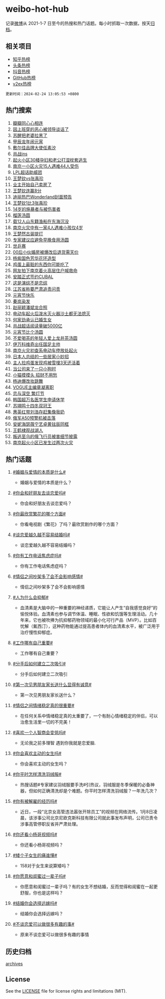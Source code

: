 # weibo-hot-hub

记录[微博](https://www.weibo.com)从 2021-1-7 日至今的热搜和热门话题。每小时抓取一次数据，按天[归档](archives)。

## 相关项目

- [知乎热榜](https://github.com/lonnyzhang423/zhihu-hot-hub)
- [头条热榜](https://github.com/lonnyzhang423/toutiao-hot-hub)
- [抖音热榜](https://github.com/lonnyzhang423/douyin-hot-hub)
- [GitHub热榜](https://github.com/lonnyzhang423/github-hot-hub)
- [v2ex热榜](https://github.com/lonnyzhang423/v2ex-hot-hub)


`更新时间：2024-02-24 13:05:53 +0800`

## 热门搜索

1. [瓣瓣同心心相连](https://m.weibo.cn/search?containerid=100103type%3D1%26t%3D10%26q%3D%23%E7%93%A3%E7%93%A3%E5%90%8C%E5%BF%83%E5%BF%83%E7%9B%B8%E8%BF%9E%23&stream_entry_id=51&isnewpage=1&extparam=seat%3D1%26dgr%3D0%26c_type%3D51%26stream_entry_id%3D51%26pos%3D0%26cate%3D10103%26filter_type%3Drealtimehot%26q%3D%2523%25E7%2593%25A3%25E7%2593%25A3%25E5%2590%258C%25E5%25BF%2583%25E5%25BF%2583%25E7%259B%25B8%25E8%25BF%259E%2523%26display_time%3D1708751151%26pre_seqid%3D1708751151540028744158)
1. [因上班穿的恶心被领导谈话了](https://m.weibo.cn/search?containerid=100103type%3D1%26t%3D10%26q%3D%E5%9B%A0%E4%B8%8A%E7%8F%AD%E7%A9%BF%E7%9A%84%E6%81%B6%E5%BF%83%E8%A2%AB%E9%A2%86%E5%AF%BC%E8%B0%88%E8%AF%9D%E4%BA%86&stream_entry_id=31&isnewpage=1&extparam=seat%3D1%26c_type%3D31%26stream_entry_id%3D31%26band_rank%3D1%26cate%3D5001%26realpos%3D1%26filter_type%3Drealtimehot%26q%3D%25E5%259B%25A0%25E4%25B8%258A%25E7%258F%25AD%25E7%25A9%25BF%25E7%259A%2584%25E6%2581%25B6%25E5%25BF%2583%25E8%25A2%25AB%25E9%25A2%2586%25E5%25AF%25BC%25E8%25B0%2588%25E8%25AF%259D%25E4%25BA%2586%26dgr%3D0%26pos%3D0%26flag%3D1%26lcate%3D5001%26display_time%3D1708751151%26pre_seqid%3D1708751151540028744158)
1. [苏醒把老婆拉黑了](https://m.weibo.cn/search?containerid=100103type%3D1%26t%3D10%26q%3D%23%E8%8B%8F%E9%86%92%E6%8A%8A%E8%80%81%E5%A9%86%E6%8B%89%E9%BB%91%E4%BA%86%23&stream_entry_id=31&isnewpage=1&extparam=seat%3D1%26c_type%3D31%26stream_entry_id%3D31%26band_rank%3D2%26cate%3D5001%26realpos%3D2%26filter_type%3Drealtimehot%26q%3D%2523%25E8%258B%258F%25E9%2586%2592%25E6%258A%258A%25E8%2580%2581%25E5%25A9%2586%25E6%258B%2589%25E9%25BB%2591%25E4%25BA%2586%2523%26dgr%3D0%26pos%3D1%26flag%3D2%26lcate%3D5001%26display_time%3D1708751151%26pre_seqid%3D1708751151540028744158)
1. [甲辰龙年闹元宵](https://m.weibo.cn/search?containerid=100103type%3D1%26t%3D10%26q%3D%23%E7%94%B2%E8%BE%B0%E9%BE%99%E5%B9%B4%E9%97%B9%E5%85%83%E5%AE%B5%23&stream_entry_id=31&isnewpage=1&extparam=seat%3D1%26c_type%3D31%26stream_entry_id%3D31%26band_rank%3D3%26cate%3D5001%26realpos%3D3%26filter_type%3Drealtimehot%26q%3D%2523%25E7%2594%25B2%25E8%25BE%25B0%25E9%25BE%2599%25E5%25B9%25B4%25E9%2597%25B9%25E5%2585%2583%25E5%25AE%25B5%2523%26dgr%3D0%26pos%3D2%26flag%3D1%26lcate%3D5001%26display_time%3D1708751151%26pre_seqid%3D1708751151540028744158)
1. [敷尔佳品牌大使任素汐](https://m.weibo.cn/search?containerid=100103type%3D1%26t%3D10%26q%3D%23%E6%95%B7%E5%B0%94%E4%BD%B3%E5%93%81%E7%89%8C%E5%A4%A7%E4%BD%BF%E4%BB%BB%E7%B4%A0%E6%B1%90%23&stream_entry_id=31&isnewpage=1&extparam=seat%3D1%26filter_type%3Drealtimehot%26c_type%3D31%26stream_entry_id%3D31%26band_rank%3D4%26cate%3D5001%26is_ad_pos%3D1%26q%3D%2523%25E6%2595%25B7%25E5%25B0%2594%25E4%25BD%25B3%25E5%2593%2581%25E7%2589%258C%25E5%25A4%25A7%25E4%25BD%25BF%25E4%25BB%25BB%25E7%25B4%25A0%25E6%25B1%2590%2523%26dgr%3D0%26adid%3D223971%26pos%3D3%26topic_ad%3D1%26lcate%3D5001%26display_time%3D1708751151%26pre_seqid%3D1708751151540028744158)
1. [肖战ins](https://m.weibo.cn/search?containerid=100103type%3D1%26t%3D10%26q%3D%E8%82%96%E6%88%98ins&stream_entry_id=31&isnewpage=1&extparam=seat%3D1%26c_type%3D31%26stream_entry_id%3D31%26band_rank%3D4%26cate%3D5001%26realpos%3D4%26filter_type%3Drealtimehot%26q%3D%25E8%2582%2596%25E6%2588%2598ins%26dgr%3D0%26pos%3D4%26flag%3D16%26lcate%3D5001%26display_time%3D1708751151%26pre_seqid%3D1708751151540028744158)
1. [起火小区30楼孕妇和老公打湿枕套逃生](https://m.weibo.cn/search?containerid=100103type%3D1%26t%3D10%26q%3D%23%E8%B5%B7%E7%81%AB%E5%B0%8F%E5%8C%BA30%E6%A5%BC%E5%AD%95%E5%A6%87%E5%92%8C%E8%80%81%E5%85%AC%E6%89%93%E6%B9%BF%E6%9E%95%E5%A5%97%E9%80%83%E7%94%9F%23&stream_entry_id=31&isnewpage=1&extparam=seat%3D1%26c_type%3D31%26stream_entry_id%3D31%26band_rank%3D5%26cate%3D5001%26realpos%3D5%26filter_type%3Drealtimehot%26q%3D%2523%25E8%25B5%25B7%25E7%2581%25AB%25E5%25B0%258F%25E5%258C%25BA30%25E6%25A5%25BC%25E5%25AD%2595%25E5%25A6%2587%25E5%2592%258C%25E8%2580%2581%25E5%2585%25AC%25E6%2589%2593%25E6%25B9%25BF%25E6%259E%2595%25E5%25A5%2597%25E9%2580%2583%25E7%2594%259F%2523%26dgr%3D0%26pos%3D5%26flag%3D1%26lcate%3D5001%26display_time%3D1708751151%26pre_seqid%3D1708751151540028744158)
1. [南京一小区火灾15人遇难44人受伤](https://m.weibo.cn/search?containerid=100103type%3D1%26t%3D10%26q%3D%23%E5%8D%97%E4%BA%AC%E4%B8%80%E5%B0%8F%E5%8C%BA%E7%81%AB%E7%81%BE15%E4%BA%BA%E9%81%87%E9%9A%BE44%E4%BA%BA%E5%8F%97%E4%BC%A4%23&stream_entry_id=31&isnewpage=1&extparam=seat%3D1%26c_type%3D31%26stream_entry_id%3D31%26band_rank%3D6%26cate%3D5001%26realpos%3D6%26filter_type%3Drealtimehot%26q%3D%2523%25E5%258D%2597%25E4%25BA%25AC%25E4%25B8%2580%25E5%25B0%258F%25E5%258C%25BA%25E7%2581%25AB%25E7%2581%25BE15%25E4%25BA%25BA%25E9%2581%2587%25E9%259A%25BE44%25E4%25BA%25BA%25E5%258F%2597%25E4%25BC%25A4%2523%26dgr%3D0%26pos%3D6%26flag%3D16%26lcate%3D5001%26display_time%3D1708751151%26pre_seqid%3D1708751151540028744158)
1. [LPL超话助威团](https://m.weibo.cn/search?containerid=100103type%3D1%26t%3D10%26q%3D%23LPL%E8%B6%85%E8%AF%9D%E5%8A%A9%E5%A8%81%E5%9B%A2%23&stream_entry_id=31&isnewpage=1&extparam=seat%3D1%26filter_type%3Drealtimehot%26c_type%3D31%26stream_entry_id%3D31%26band_rank%3D7%26cate%3D5001%26is_ad_pos%3D1%26q%3D%2523LPL%25E8%25B6%2585%25E8%25AF%259D%25E5%258A%25A9%25E5%25A8%2581%25E5%259B%25A2%2523%26dgr%3D0%26adid%3D223651%26pos%3D7%26lcate%3D5001%26display_time%3D1708751151%26pre_seqid%3D1708751151540028744158)
1. [王楚钦vs张禹珍](https://m.weibo.cn/search?containerid=100103type%3D1%26t%3D10%26q%3D%23%E7%8E%8B%E6%A5%9A%E9%92%A6vs%E5%BC%A0%E7%A6%B9%E7%8F%8D%23&stream_entry_id=31&isnewpage=1&extparam=seat%3D1%26c_type%3D31%26stream_entry_id%3D31%26band_rank%3D7%26cate%3D5001%26realpos%3D7%26filter_type%3Drealtimehot%26q%3D%2523%25E7%258E%258B%25E6%25A5%259A%25E9%2592%25A6vs%25E5%25BC%25A0%25E7%25A6%25B9%25E7%258F%258D%2523%26dgr%3D0%26pos%3D8%26flag%3D1%26lcate%3D5001%26display_time%3D1708751151%26pre_seqid%3D1708751151540028744158)
1. [业主开始自己卖房了](https://m.weibo.cn/search?containerid=100103type%3D1%26t%3D10%26q%3D%23%E4%B8%9A%E4%B8%BB%E5%BC%80%E5%A7%8B%E8%87%AA%E5%B7%B1%E5%8D%96%E6%88%BF%E4%BA%86%23&stream_entry_id=31&isnewpage=1&extparam=seat%3D1%26c_type%3D31%26stream_entry_id%3D31%26band_rank%3D8%26cate%3D5001%26realpos%3D8%26filter_type%3Drealtimehot%26q%3D%2523%25E4%25B8%259A%25E4%25B8%25BB%25E5%25BC%2580%25E5%25A7%258B%25E8%2587%25AA%25E5%25B7%25B1%25E5%258D%2596%25E6%2588%25BF%25E4%25BA%2586%2523%26dgr%3D0%26pos%3D9%26flag%3D2%26lcate%3D5001%26display_time%3D1708751151%26pre_seqid%3D1708751151540028744158)
1. [王楚钦连赢8分](https://m.weibo.cn/search?containerid=100103type%3D1%26t%3D10%26q%3D%23%E7%8E%8B%E6%A5%9A%E9%92%A6%E8%BF%9E%E8%B5%A28%E5%88%86%23&stream_entry_id=31&isnewpage=1&extparam=seat%3D1%26c_type%3D31%26stream_entry_id%3D31%26band_rank%3D9%26cate%3D5001%26realpos%3D9%26filter_type%3Drealtimehot%26q%3D%2523%25E7%258E%258B%25E6%25A5%259A%25E9%2592%25A6%25E8%25BF%259E%25E8%25B5%25A28%25E5%2588%2586%2523%26dgr%3D0%26pos%3D10%26flag%3D1%26lcate%3D5001%26display_time%3D1708751151%26pre_seqid%3D1708751151540028744158)
1. [迪丽热巴Wonderland封面预告](https://m.weibo.cn/search?containerid=100103type%3D1%26t%3D10%26q%3D%23%E8%BF%AA%E4%B8%BD%E7%83%AD%E5%B7%B4Wonderland%E5%B0%81%E9%9D%A2%E9%A2%84%E5%91%8A%23&stream_entry_id=31&isnewpage=1&extparam=seat%3D1%26c_type%3D31%26stream_entry_id%3D31%26band_rank%3D10%26cate%3D5001%26realpos%3D10%26filter_type%3Drealtimehot%26q%3D%2523%25E8%25BF%25AA%25E4%25B8%25BD%25E7%2583%25AD%25E5%25B7%25B4Wonderland%25E5%25B0%2581%25E9%259D%25A2%25E9%25A2%2584%25E5%2591%258A%2523%26dgr%3D0%26pos%3D11%26flag%3D1%26lcate%3D5001%26display_time%3D1708751151%26pre_seqid%3D1708751151540028744158)
1. [王楚钦1比3张禹珍](https://m.weibo.cn/search?containerid=100103type%3D1%26t%3D10%26q%3D%23%E7%8E%8B%E6%A5%9A%E9%92%A61%E6%AF%943%E5%BC%A0%E7%A6%B9%E7%8F%8D%23&stream_entry_id=31&isnewpage=1&extparam=seat%3D1%26c_type%3D31%26stream_entry_id%3D31%26band_rank%3D11%26cate%3D5001%26realpos%3D11%26filter_type%3Drealtimehot%26q%3D%2523%25E7%258E%258B%25E6%25A5%259A%25E9%2592%25A61%25E6%25AF%25943%25E5%25BC%25A0%25E7%25A6%25B9%25E7%258F%258D%2523%26dgr%3D0%26pos%3D12%26flag%3D1%26lcate%3D5001%26display_time%3D1708751151%26pre_seqid%3D1708751151540028744158)
1. [14岁的施暴者与被伤害者](https://m.weibo.cn/search?containerid=100103type%3D1%26t%3D10%26q%3D%2314%E5%B2%81%E7%9A%84%E6%96%BD%E6%9A%B4%E8%80%85%E4%B8%8E%E8%A2%AB%E4%BC%A4%E5%AE%B3%E8%80%85%23&stream_entry_id=31&isnewpage=1&extparam=seat%3D1%26c_type%3D31%26stream_entry_id%3D31%26band_rank%3D12%26cate%3D5001%26realpos%3D12%26filter_type%3Drealtimehot%26q%3D%252314%25E5%25B2%2581%25E7%259A%2584%25E6%2596%25BD%25E6%259A%25B4%25E8%2580%2585%25E4%25B8%258E%25E8%25A2%25AB%25E4%25BC%25A4%25E5%25AE%25B3%25E8%2580%2585%2523%26dgr%3D0%26pos%3D13%26flag%3D0%26lcate%3D5001%26display_time%3D1708751151%26pre_seqid%3D1708751151540028744158)
1. [榴莲汤圆](https://m.weibo.cn/search?containerid=100103type%3D1%26t%3D10%26q%3D%23%E6%A6%B4%E8%8E%B2%E6%B1%A4%E5%9C%86%23&stream_entry_id=31&isnewpage=1&extparam=seat%3D1%26c_type%3D31%26stream_entry_id%3D31%26band_rank%3D13%26cate%3D5001%26realpos%3D13%26filter_type%3Drealtimehot%26q%3D%2523%25E6%25A6%25B4%25E8%258E%25B2%25E6%25B1%25A4%25E5%259C%2586%2523%26dgr%3D0%26pos%3D14%26flag%3D1%26lcate%3D5001%26display_time%3D1708751151%26pre_seqid%3D1708751151540028744158)
1. [载12人山东籍渔船在东海沉没](https://m.weibo.cn/search?containerid=100103type%3D1%26t%3D10%26q%3D%23%E8%BD%BD12%E4%BA%BA%E5%B1%B1%E4%B8%9C%E7%B1%8D%E6%B8%94%E8%88%B9%E5%9C%A8%E4%B8%9C%E6%B5%B7%E6%B2%89%E6%B2%A1%23&stream_entry_id=31&isnewpage=1&extparam=seat%3D1%26c_type%3D31%26stream_entry_id%3D31%26band_rank%3D14%26cate%3D5001%26realpos%3D14%26filter_type%3Drealtimehot%26q%3D%2523%25E8%25BD%25BD12%25E4%25BA%25BA%25E5%25B1%25B1%25E4%25B8%259C%25E7%25B1%258D%25E6%25B8%2594%25E8%2588%25B9%25E5%259C%25A8%25E4%25B8%259C%25E6%25B5%25B7%25E6%25B2%2589%25E6%25B2%25A1%2523%26dgr%3D0%26pos%3D15%26flag%3D1%26lcate%3D5001%26display_time%3D1708751151%26pre_seqid%3D1708751151540028744158)
1. [南京火灾中有一家4人遇难小孩仅4岁](https://m.weibo.cn/search?containerid=100103type%3D1%26t%3D10%26q%3D%23%E5%8D%97%E4%BA%AC%E7%81%AB%E7%81%BE%E4%B8%AD%E6%9C%89%E4%B8%80%E5%AE%B64%E4%BA%BA%E9%81%87%E9%9A%BE%E5%B0%8F%E5%AD%A9%E4%BB%854%E5%B2%81%23&stream_entry_id=31&isnewpage=1&extparam=seat%3D1%26c_type%3D31%26stream_entry_id%3D31%26band_rank%3D15%26cate%3D5001%26realpos%3D15%26filter_type%3Drealtimehot%26q%3D%2523%25E5%258D%2597%25E4%25BA%25AC%25E7%2581%25AB%25E7%2581%25BE%25E4%25B8%25AD%25E6%259C%2589%25E4%25B8%2580%25E5%25AE%25B64%25E4%25BA%25BA%25E9%2581%2587%25E9%259A%25BE%25E5%25B0%258F%25E5%25AD%25A9%25E4%25BB%25854%25E5%25B2%2581%2523%26dgr%3D0%26pos%3D16%26flag%3D1%26lcate%3D5001%26display_time%3D1708751151%26pre_seqid%3D1708751151540028744158)
1. [王楚然古装提灯](https://m.weibo.cn/search?containerid=100103type%3D1%26t%3D10%26q%3D%23%E7%8E%8B%E6%A5%9A%E7%84%B6%E5%8F%A4%E8%A3%85%E6%8F%90%E7%81%AF%23&stream_entry_id=31&isnewpage=1&extparam=seat%3D1%26c_type%3D31%26stream_entry_id%3D31%26band_rank%3D16%26cate%3D5001%26realpos%3D16%26filter_type%3Drealtimehot%26q%3D%2523%25E7%258E%258B%25E6%25A5%259A%25E7%2584%25B6%25E5%258F%25A4%25E8%25A3%2585%25E6%258F%2590%25E7%2581%25AF%2523%26dgr%3D0%26pos%3D17%26flag%3D1%26lcate%3D5001%26display_time%3D1708751151%26pre_seqid%3D1708751151540028744158)
1. [专家建议应避免早晚食用汤圆](https://m.weibo.cn/search?containerid=100103type%3D1%26t%3D10%26q%3D%23%E4%B8%93%E5%AE%B6%E5%BB%BA%E8%AE%AE%E5%BA%94%E9%81%BF%E5%85%8D%E6%97%A9%E6%99%9A%E9%A3%9F%E7%94%A8%E6%B1%A4%E5%9C%86%23&stream_entry_id=31&isnewpage=1&extparam=seat%3D1%26c_type%3D31%26stream_entry_id%3D31%26band_rank%3D17%26cate%3D5001%26realpos%3D17%26filter_type%3Drealtimehot%26q%3D%2523%25E4%25B8%2593%25E5%25AE%25B6%25E5%25BB%25BA%25E8%25AE%25AE%25E5%25BA%2594%25E9%2581%25BF%25E5%2585%258D%25E6%2597%25A9%25E6%2599%259A%25E9%25A3%259F%25E7%2594%25A8%25E6%25B1%25A4%25E5%259C%2586%2523%26dgr%3D0%26pos%3D18%26flag%3D0%26lcate%3D5001%26display_time%3D1708751151%26pre_seqid%3D1708751151540028744158)
1. [世乒赛](https://m.weibo.cn/search?containerid=100103type%3D1%26t%3D10%26q%3D%E4%B8%96%E4%B9%92%E8%B5%9B&stream_entry_id=31&isnewpage=1&extparam=seat%3D1%26c_type%3D31%26stream_entry_id%3D31%26band_rank%3D18%26cate%3D5001%26realpos%3D18%26filter_type%3Drealtimehot%26q%3D%25E4%25B8%2596%25E4%25B9%2592%25E8%25B5%259B%26dgr%3D0%26pos%3D19%26flag%3D1%26lcate%3D5001%26display_time%3D1708751151%26pre_seqid%3D1708751151540028744158)
1. [00后小伙婚房被爆改后退货需天价](https://m.weibo.cn/search?containerid=100103type%3D1%26t%3D10%26q%3D%2300%E5%90%8E%E5%B0%8F%E4%BC%99%E5%A9%9A%E6%88%BF%E8%A2%AB%E7%88%86%E6%94%B9%E5%90%8E%E9%80%80%E8%B4%A7%E9%9C%80%E5%A4%A9%E4%BB%B7%23&stream_entry_id=31&isnewpage=1&extparam=seat%3D1%26c_type%3D31%26stream_entry_id%3D31%26band_rank%3D19%26cate%3D5001%26realpos%3D19%26filter_type%3Drealtimehot%26q%3D%252300%25E5%2590%258E%25E5%25B0%258F%25E4%25BC%2599%25E5%25A9%259A%25E6%2588%25BF%25E8%25A2%25AB%25E7%2588%2586%25E6%2594%25B9%25E5%2590%258E%25E9%2580%2580%25E8%25B4%25A7%25E9%259C%2580%25E5%25A4%25A9%25E4%25BB%25B7%2523%26dgr%3D0%26pos%3D20%26flag%3D0%26lcate%3D5001%26display_time%3D1708751151%26pre_seqid%3D1708751151540028744158)
1. [杨紫国色芳华花环造型](https://m.weibo.cn/search?containerid=100103type%3D1%26t%3D10%26q%3D%23%E6%9D%A8%E7%B4%AB%E5%9B%BD%E8%89%B2%E8%8A%B3%E5%8D%8E%E8%8A%B1%E7%8E%AF%E9%80%A0%E5%9E%8B%23&stream_entry_id=31&isnewpage=1&extparam=seat%3D1%26c_type%3D31%26stream_entry_id%3D31%26band_rank%3D20%26cate%3D5001%26realpos%3D20%26filter_type%3Drealtimehot%26q%3D%2523%25E6%259D%25A8%25E7%25B4%25AB%25E5%259B%25BD%25E8%2589%25B2%25E8%258A%25B3%25E5%258D%258E%25E8%258A%25B1%25E7%258E%25AF%25E9%2580%25A0%25E5%259E%258B%2523%26dgr%3D0%26pos%3D21%26flag%3D1%26lcate%3D5001%26display_time%3D1708751151%26pre_seqid%3D1708751151540028744158)
1. [鸡蛋上最脏的东西你可能吃了](https://m.weibo.cn/search?containerid=100103type%3D1%26t%3D10%26q%3D%23%E9%B8%A1%E8%9B%8B%E4%B8%8A%E6%9C%80%E8%84%8F%E7%9A%84%E4%B8%9C%E8%A5%BF%E4%BD%A0%E5%8F%AF%E8%83%BD%E5%90%83%E4%BA%86%23&stream_entry_id=31&isnewpage=1&extparam=seat%3D1%26c_type%3D31%26stream_entry_id%3D31%26band_rank%3D21%26cate%3D5001%26realpos%3D21%26filter_type%3Drealtimehot%26q%3D%2523%25E9%25B8%25A1%25E8%259B%258B%25E4%25B8%258A%25E6%259C%2580%25E8%2584%258F%25E7%259A%2584%25E4%25B8%259C%25E8%25A5%25BF%25E4%25BD%25A0%25E5%258F%25AF%25E8%2583%25BD%25E5%2590%2583%25E4%25BA%2586%2523%26dgr%3D0%26pos%3D22%26flag%3D0%26lcate%3D5001%26display_time%3D1708751151%26pre_seqid%3D1708751151540028744158)
1. [网友拍下南京着火高层住户喊救命](https://m.weibo.cn/search?containerid=100103type%3D1%26t%3D10%26q%3D%23%E7%BD%91%E5%8F%8B%E6%8B%8D%E4%B8%8B%E5%8D%97%E4%BA%AC%E7%9D%80%E7%81%AB%E9%AB%98%E5%B1%82%E4%BD%8F%E6%88%B7%E5%96%8A%E6%95%91%E5%91%BD%23&stream_entry_id=31&isnewpage=1&extparam=seat%3D1%26c_type%3D31%26stream_entry_id%3D31%26band_rank%3D22%26cate%3D5001%26realpos%3D22%26filter_type%3Drealtimehot%26q%3D%2523%25E7%25BD%2591%25E5%258F%258B%25E6%258B%258D%25E4%25B8%258B%25E5%258D%2597%25E4%25BA%25AC%25E7%259D%2580%25E7%2581%25AB%25E9%25AB%2598%25E5%25B1%2582%25E4%25BD%258F%25E6%2588%25B7%25E5%2596%258A%25E6%2595%2591%25E5%2591%25BD%2523%26dgr%3D0%26pos%3D23%26flag%3D0%26lcate%3D5001%26display_time%3D1708751151%26pre_seqid%3D1708751151540028744158)
1. [安踏正式签约CUBAL](https://m.weibo.cn/search?containerid=100103type%3D1%26t%3D10%26q%3D%23%E5%AE%89%E8%B8%8F%E6%AD%A3%E5%BC%8F%E7%AD%BE%E7%BA%A6CUBAL%23&stream_entry_id=31&isnewpage=1&extparam=seat%3D1%26c_type%3D31%26stream_entry_id%3D31%26band_rank%3D23%26cate%3D5001%26realpos%3D23%26filter_type%3Drealtimehot%26q%3D%2523%25E5%25AE%2589%25E8%25B8%258F%25E6%25AD%25A3%25E5%25BC%258F%25E7%25AD%25BE%25E7%25BA%25A6CUBAL%2523%26dgr%3D0%26pos%3D24%26flag%3D1%26lcate%3D5001%26display_time%3D1708751151%26pre_seqid%3D1708751151540028744158)
1. [这是演综不是恋综](https://m.weibo.cn/search?containerid=100103type%3D1%26t%3D10%26q%3D%23%E8%BF%99%E6%98%AF%E6%BC%94%E7%BB%BC%E4%B8%8D%E6%98%AF%E6%81%8B%E7%BB%BC%23&stream_entry_id=31&isnewpage=1&extparam=seat%3D1%26c_type%3D31%26stream_entry_id%3D31%26band_rank%3D24%26cate%3D5001%26realpos%3D24%26filter_type%3Drealtimehot%26q%3D%2523%25E8%25BF%2599%25E6%2598%25AF%25E6%25BC%2594%25E7%25BB%25BC%25E4%25B8%258D%25E6%2598%25AF%25E6%2581%258B%25E7%25BB%25BC%2523%26dgr%3D0%26pos%3D25%26flag%3D1%26lcate%3D5001%26display_time%3D1708751151%26pre_seqid%3D1708751151540028744158)
1. [江苏省称要严肃追责问责](https://m.weibo.cn/search?containerid=100103type%3D1%26t%3D10%26q%3D%23%E6%B1%9F%E8%8B%8F%E7%9C%81%E7%A7%B0%E8%A6%81%E4%B8%A5%E8%82%83%E8%BF%BD%E8%B4%A3%E9%97%AE%E8%B4%A3%23&stream_entry_id=31&isnewpage=1&extparam=seat%3D1%26c_type%3D31%26stream_entry_id%3D31%26band_rank%3D25%26cate%3D5001%26realpos%3D25%26filter_type%3Drealtimehot%26q%3D%2523%25E6%25B1%259F%25E8%258B%258F%25E7%259C%2581%25E7%25A7%25B0%25E8%25A6%2581%25E4%25B8%25A5%25E8%2582%2583%25E8%25BF%25BD%25E8%25B4%25A3%25E9%2597%25AE%25E8%25B4%25A3%2523%26dgr%3D0%26pos%3D26%26flag%3D0%26lcate%3D5001%26display_time%3D1708751151%26pre_seqid%3D1708751151540028744158)
1. [元宵节快乐](https://m.weibo.cn/search?containerid=100103type%3D1%26t%3D10%26q%3D%23%E5%85%83%E5%AE%B5%E8%8A%82%E5%BF%AB%E4%B9%90%23&stream_entry_id=31&isnewpage=1&extparam=seat%3D1%26c_type%3D31%26stream_entry_id%3D31%26band_rank%3D26%26cate%3D5001%26realpos%3D26%26filter_type%3Drealtimehot%26q%3D%2523%25E5%2585%2583%25E5%25AE%25B5%25E8%258A%2582%25E5%25BF%25AB%25E4%25B9%2590%2523%26dgr%3D0%26pos%3D27%26flag%3D0%26lcate%3D5001%26display_time%3D1708751151%26pre_seqid%3D1708751151540028744158)
1. [秦岚染发](https://m.weibo.cn/search?containerid=100103type%3D1%26t%3D10%26q%3D%E7%A7%A6%E5%B2%9A%E6%9F%93%E5%8F%91&stream_entry_id=31&isnewpage=1&extparam=seat%3D1%26c_type%3D31%26stream_entry_id%3D31%26band_rank%3D27%26cate%3D5001%26realpos%3D27%26filter_type%3Drealtimehot%26q%3D%25E7%25A7%25A6%25E5%25B2%259A%25E6%259F%2593%25E5%258F%2591%26dgr%3D0%26pos%3D28%26flag%3D0%26lcate%3D5001%26display_time%3D1708751151%26pre_seqid%3D1708751151540028744158)
1. [赵丽颖潘斌龙合照](https://m.weibo.cn/search?containerid=100103type%3D1%26t%3D10%26q%3D%23%E8%B5%B5%E4%B8%BD%E9%A2%96%E6%BD%98%E6%96%8C%E9%BE%99%E5%90%88%E7%85%A7%23&stream_entry_id=31&isnewpage=1&extparam=seat%3D1%26c_type%3D31%26stream_entry_id%3D31%26band_rank%3D28%26cate%3D5001%26realpos%3D28%26filter_type%3Drealtimehot%26q%3D%2523%25E8%25B5%25B5%25E4%25B8%25BD%25E9%25A2%2596%25E6%25BD%2598%25E6%2596%258C%25E9%25BE%2599%25E5%2590%2588%25E7%2585%25A7%2523%26dgr%3D0%26pos%3D29%26flag%3D1%26lcate%3D5001%26display_time%3D1708751151%26pre_seqid%3D1708751151540028744158)
1. [电动车起火后泼水灭火器沙土都无法熄灭](https://m.weibo.cn/search?containerid=100103type%3D1%26t%3D10%26q%3D%23%E7%94%B5%E5%8A%A8%E8%BD%A6%E8%B5%B7%E7%81%AB%E5%90%8E%E6%B3%BC%E6%B0%B4%E7%81%AD%E7%81%AB%E5%99%A8%E6%B2%99%E5%9C%9F%E9%83%BD%E6%97%A0%E6%B3%95%E7%86%84%E7%81%AD%23&stream_entry_id=31&isnewpage=1&extparam=seat%3D1%26c_type%3D31%26stream_entry_id%3D31%26band_rank%3D29%26cate%3D5001%26realpos%3D29%26filter_type%3Drealtimehot%26q%3D%2523%25E7%2594%25B5%25E5%258A%25A8%25E8%25BD%25A6%25E8%25B5%25B7%25E7%2581%25AB%25E5%2590%258E%25E6%25B3%25BC%25E6%25B0%25B4%25E7%2581%25AD%25E7%2581%25AB%25E5%2599%25A8%25E6%25B2%2599%25E5%259C%259F%25E9%2583%25BD%25E6%2597%25A0%25E6%25B3%2595%25E7%2586%2584%25E7%2581%25AD%2523%26dgr%3D0%26pos%3D30%26flag%3D1%26lcate%3D5001%26display_time%3D1708751151%26pre_seqid%3D1708751151540028744158)
1. [何家劲承认已婚生女](https://m.weibo.cn/search?containerid=100103type%3D1%26t%3D10%26q%3D%23%E4%BD%95%E5%AE%B6%E5%8A%B2%E6%89%BF%E8%AE%A4%E5%B7%B2%E5%A9%9A%E7%94%9F%E5%A5%B3%23&stream_entry_id=31&isnewpage=1&extparam=seat%3D1%26c_type%3D31%26stream_entry_id%3D31%26band_rank%3D30%26cate%3D5001%26realpos%3D30%26filter_type%3Drealtimehot%26q%3D%2523%25E4%25BD%2595%25E5%25AE%25B6%25E5%258A%25B2%25E6%2589%25BF%25E8%25AE%25A4%25E5%25B7%25B2%25E5%25A9%259A%25E7%2594%259F%25E5%25A5%25B3%2523%26dgr%3D0%26pos%3D31%26flag%3D0%26lcate%3D5001%26display_time%3D1708751151%26pre_seqid%3D1708751151540028744158)
1. [肖战超话阅读量破5000亿](https://m.weibo.cn/search?containerid=100103type%3D1%26t%3D10%26q%3D%23%E8%82%96%E6%88%98%E8%B6%85%E8%AF%9D%E9%98%85%E8%AF%BB%E9%87%8F%E7%A0%B45000%E4%BA%BF%23&stream_entry_id=31&isnewpage=1&extparam=seat%3D1%26c_type%3D31%26stream_entry_id%3D31%26band_rank%3D31%26cate%3D5001%26realpos%3D31%26filter_type%3Drealtimehot%26q%3D%2523%25E8%2582%2596%25E6%2588%2598%25E8%25B6%2585%25E8%25AF%259D%25E9%2598%2585%25E8%25AF%25BB%25E9%2587%258F%25E7%25A0%25B45000%25E4%25BA%25BF%2523%26dgr%3D0%26pos%3D32%26flag%3D1%26lcate%3D5001%26display_time%3D1708751151%26pre_seqid%3D1708751151540028744158)
1. [元宵节比个汤圆](https://m.weibo.cn/search?containerid=100103type%3D1%26t%3D10%26q%3D%23%E5%85%83%E5%AE%B5%E8%8A%82%E6%AF%94%E4%B8%AA%E6%B1%A4%E5%9C%86%23&stream_entry_id=31&isnewpage=1&extparam=seat%3D1%26c_type%3D31%26stream_entry_id%3D31%26band_rank%3D32%26cate%3D5001%26realpos%3D32%26filter_type%3Drealtimehot%26q%3D%2523%25E5%2585%2583%25E5%25AE%25B5%25E8%258A%2582%25E6%25AF%2594%25E4%25B8%25AA%25E6%25B1%25A4%25E5%259C%2586%2523%26dgr%3D0%26pos%3D33%26flag%3D1%26lcate%3D5001%26display_time%3D1708751151%26pre_seqid%3D1708751151540028744158)
1. [不爱喝茶的年轻人爱上龙井茶汤圆](https://m.weibo.cn/search?containerid=100103type%3D1%26t%3D10%26q%3D%23%E4%B8%8D%E7%88%B1%E5%96%9D%E8%8C%B6%E7%9A%84%E5%B9%B4%E8%BD%BB%E4%BA%BA%E7%88%B1%E4%B8%8A%E9%BE%99%E4%BA%95%E8%8C%B6%E6%B1%A4%E5%9C%86%23&stream_entry_id=31&isnewpage=1&extparam=seat%3D1%26c_type%3D31%26stream_entry_id%3D31%26band_rank%3D33%26cate%3D5001%26realpos%3D33%26filter_type%3Drealtimehot%26q%3D%2523%25E4%25B8%258D%25E7%2588%25B1%25E5%2596%259D%25E8%258C%25B6%25E7%259A%2584%25E5%25B9%25B4%25E8%25BD%25BB%25E4%25BA%25BA%25E7%2588%25B1%25E4%25B8%258A%25E9%25BE%2599%25E4%25BA%2595%25E8%258C%25B6%25E6%25B1%25A4%25E5%259C%2586%2523%26dgr%3D0%26pos%3D34%26flag%3D1%26lcate%3D5001%26display_time%3D1708751151%26pre_seqid%3D1708751151540028744158)
1. [伊万科维奇出任国足主帅](https://m.weibo.cn/search?containerid=100103type%3D1%26t%3D10%26q%3D%23%E4%BC%8A%E4%B8%87%E7%A7%91%E7%BB%B4%E5%A5%87%E5%87%BA%E4%BB%BB%E5%9B%BD%E8%B6%B3%E4%B8%BB%E5%B8%85%23&stream_entry_id=31&isnewpage=1&extparam=seat%3D1%26c_type%3D31%26stream_entry_id%3D31%26band_rank%3D34%26cate%3D5001%26realpos%3D34%26filter_type%3Drealtimehot%26q%3D%2523%25E4%25BC%258A%25E4%25B8%2587%25E7%25A7%2591%25E7%25BB%25B4%25E5%25A5%2587%25E5%2587%25BA%25E4%25BB%25BB%25E5%259B%25BD%25E8%25B6%25B3%25E4%25B8%25BB%25E5%25B8%2585%2523%26dgr%3D0%26pos%3D35%26flag%3D0%26lcate%3D5001%26display_time%3D1708751151%26pre_seqid%3D1708751151540028744158)
1. [南京火灾初查系电动车停放处起火](https://m.weibo.cn/search?containerid=100103type%3D1%26t%3D10%26q%3D%23%E5%8D%97%E4%BA%AC%E7%81%AB%E7%81%BE%E5%88%9D%E6%9F%A5%E7%B3%BB%E7%94%B5%E5%8A%A8%E8%BD%A6%E5%81%9C%E6%94%BE%E5%A4%84%E8%B5%B7%E7%81%AB%23&stream_entry_id=31&isnewpage=1&extparam=seat%3D1%26c_type%3D31%26stream_entry_id%3D31%26band_rank%3D35%26cate%3D5001%26realpos%3D35%26filter_type%3Drealtimehot%26q%3D%2523%25E5%258D%2597%25E4%25BA%25AC%25E7%2581%25AB%25E7%2581%25BE%25E5%2588%259D%25E6%259F%25A5%25E7%25B3%25BB%25E7%2594%25B5%25E5%258A%25A8%25E8%25BD%25A6%25E5%2581%259C%25E6%2594%25BE%25E5%25A4%2584%25E8%25B5%25B7%25E7%2581%25AB%2523%26dgr%3D0%26pos%3D36%26flag%3D0%26lcate%3D5001%26display_time%3D1708751151%26pre_seqid%3D1708751151540028744158)
1. [日本人总结的一些居家小妙招](https://m.weibo.cn/search?containerid=100103type%3D1%26t%3D10%26q%3D%E6%97%A5%E6%9C%AC%E4%BA%BA%E6%80%BB%E7%BB%93%E7%9A%84%E4%B8%80%E4%BA%9B%E5%B1%85%E5%AE%B6%E5%B0%8F%E5%A6%99%E6%8B%9B&stream_entry_id=31&isnewpage=1&extparam=seat%3D1%26c_type%3D31%26stream_entry_id%3D31%26band_rank%3D36%26cate%3D5001%26realpos%3D36%26filter_type%3Drealtimehot%26q%3D%25E6%2597%25A5%25E6%259C%25AC%25E4%25BA%25BA%25E6%2580%25BB%25E7%25BB%2593%25E7%259A%2584%25E4%25B8%2580%25E4%25BA%259B%25E5%25B1%2585%25E5%25AE%25B6%25E5%25B0%258F%25E5%25A6%2599%25E6%258B%259B%26dgr%3D0%26pos%3D37%26flag%3D1%26lcate%3D5001%26display_time%3D1708751151%26pre_seqid%3D1708751151540028744158)
1. [主人捡鸡蛋发现鸡被雪埋3天还活着](https://m.weibo.cn/search?containerid=100103type%3D1%26t%3D10%26q%3D%23%E4%B8%BB%E4%BA%BA%E6%8D%A1%E9%B8%A1%E8%9B%8B%E5%8F%91%E7%8E%B0%E9%B8%A1%E8%A2%AB%E9%9B%AA%E5%9F%8B3%E5%A4%A9%E8%BF%98%E6%B4%BB%E7%9D%80%23&stream_entry_id=31&isnewpage=1&extparam=seat%3D1%26c_type%3D31%26stream_entry_id%3D31%26band_rank%3D37%26cate%3D5001%26realpos%3D37%26filter_type%3Drealtimehot%26q%3D%2523%25E4%25B8%25BB%25E4%25BA%25BA%25E6%258D%25A1%25E9%25B8%25A1%25E8%259B%258B%25E5%258F%2591%25E7%258E%25B0%25E9%25B8%25A1%25E8%25A2%25AB%25E9%259B%25AA%25E5%259F%258B3%25E5%25A4%25A9%25E8%25BF%2598%25E6%25B4%25BB%25E7%259D%2580%2523%26dgr%3D0%26pos%3D38%26flag%3D0%26lcate%3D5001%26display_time%3D1708751151%26pre_seqid%3D1708751151540028744158)
1. [当公司来了一只小狗时](https://m.weibo.cn/search?containerid=100103type%3D1%26t%3D10%26q%3D%E5%BD%93%E5%85%AC%E5%8F%B8%E6%9D%A5%E4%BA%86%E4%B8%80%E5%8F%AA%E5%B0%8F%E7%8B%97%E6%97%B6&stream_entry_id=31&isnewpage=1&extparam=seat%3D1%26c_type%3D31%26stream_entry_id%3D31%26band_rank%3D38%26cate%3D5001%26realpos%3D38%26filter_type%3Drealtimehot%26q%3D%25E5%25BD%2593%25E5%2585%25AC%25E5%258F%25B8%25E6%259D%25A5%25E4%25BA%2586%25E4%25B8%2580%25E5%258F%25AA%25E5%25B0%258F%25E7%258B%2597%25E6%2597%25B6%26dgr%3D0%26pos%3D39%26flag%3D1%26lcate%3D5001%26display_time%3D1708751151%26pre_seqid%3D1708751151540028744158)
1. [小猫摸摸头 招财不用愁](https://m.weibo.cn/search?containerid=100103type%3D1%26t%3D10%26q%3D%E5%B0%8F%E7%8C%AB%E6%91%B8%E6%91%B8%E5%A4%B4+%E6%8B%9B%E8%B4%A2%E4%B8%8D%E7%94%A8%E6%84%81&stream_entry_id=31&isnewpage=1&extparam=seat%3D1%26c_type%3D31%26stream_entry_id%3D31%26band_rank%3D39%26cate%3D5001%26realpos%3D39%26filter_type%3Drealtimehot%26q%3D%25E5%25B0%258F%25E7%258C%25AB%25E6%2591%25B8%25E6%2591%25B8%25E5%25A4%25B4%2520%25E6%258B%259B%25E8%25B4%25A2%25E4%25B8%258D%25E7%2594%25A8%25E6%2584%2581%26dgr%3D0%26pos%3D40%26flag%3D1%26lcate%3D5001%26display_time%3D1708751151%26pre_seqid%3D1708751151540028744158)
1. [杨迪爆改妆跳舞](https://m.weibo.cn/search?containerid=100103type%3D1%26t%3D10%26q%3D%23%E6%9D%A8%E8%BF%AA%E7%88%86%E6%94%B9%E5%A6%86%E8%B7%B3%E8%88%9E%23&stream_entry_id=31&isnewpage=1&extparam=seat%3D1%26c_type%3D31%26stream_entry_id%3D31%26band_rank%3D40%26cate%3D5001%26realpos%3D40%26filter_type%3Drealtimehot%26q%3D%2523%25E6%259D%25A8%25E8%25BF%25AA%25E7%2588%2586%25E6%2594%25B9%25E5%25A6%2586%25E8%25B7%25B3%25E8%2588%259E%2523%26dgr%3D0%26pos%3D41%26flag%3D1%26lcate%3D5001%26display_time%3D1708751151%26pre_seqid%3D1708751151540028744158)
1. [VOGUE主编章凝离职](https://m.weibo.cn/search?containerid=100103type%3D1%26t%3D10%26q%3D%23VOGUE%E4%B8%BB%E7%BC%96%E7%AB%A0%E5%87%9D%E7%A6%BB%E8%81%8C%23&stream_entry_id=31&isnewpage=1&extparam=seat%3D1%26c_type%3D31%26stream_entry_id%3D31%26band_rank%3D41%26cate%3D5001%26realpos%3D41%26filter_type%3Drealtimehot%26q%3D%2523VOGUE%25E4%25B8%25BB%25E7%25BC%2596%25E7%25AB%25A0%25E5%2587%259D%25E7%25A6%25BB%25E8%2581%258C%2523%26dgr%3D0%26pos%3D42%26flag%3D0%26lcate%3D5001%26display_time%3D1708751151%26pre_seqid%3D1708751151540028744158)
1. [恋与深空 繁灯节](https://m.weibo.cn/search?containerid=100103type%3D1%26t%3D10%26q%3D%E6%81%8B%E4%B8%8E%E6%B7%B1%E7%A9%BA+%E7%B9%81%E7%81%AF%E8%8A%82&stream_entry_id=31&isnewpage=1&extparam=seat%3D1%26c_type%3D31%26stream_entry_id%3D31%26band_rank%3D42%26cate%3D5001%26realpos%3D42%26filter_type%3Drealtimehot%26q%3D%25E6%2581%258B%25E4%25B8%258E%25E6%25B7%25B1%25E7%25A9%25BA%2520%25E7%25B9%2581%25E7%2581%25AF%25E8%258A%2582%26dgr%3D0%26pos%3D43%26flag%3D1%26lcate%3D5001%26display_time%3D1708751151%26pre_seqid%3D1708751151540028744158)
1. [韩国超万名医学生申请休学](https://m.weibo.cn/search?containerid=100103type%3D1%26t%3D10%26q%3D%23%E9%9F%A9%E5%9B%BD%E8%B6%85%E4%B8%87%E5%90%8D%E5%8C%BB%E5%AD%A6%E7%94%9F%E7%94%B3%E8%AF%B7%E4%BC%91%E5%AD%A6%23&stream_entry_id=31&isnewpage=1&extparam=seat%3D1%26c_type%3D31%26stream_entry_id%3D31%26band_rank%3D43%26cate%3D5001%26realpos%3D43%26filter_type%3Drealtimehot%26q%3D%2523%25E9%259F%25A9%25E5%259B%25BD%25E8%25B6%2585%25E4%25B8%2587%25E5%2590%258D%25E5%258C%25BB%25E5%25AD%25A6%25E7%2594%259F%25E7%2594%25B3%25E8%25AF%25B7%25E4%25BC%2591%25E5%25AD%25A6%2523%26dgr%3D0%26pos%3D44%26flag%3D0%26lcate%3D5001%26display_time%3D1708751151%26pre_seqid%3D1708751151540028744158)
1. [苏翊鸣十四冬双冠王](https://m.weibo.cn/search?containerid=100103type%3D1%26t%3D10%26q%3D%23%E8%8B%8F%E7%BF%8A%E9%B8%A3%E5%8D%81%E5%9B%9B%E5%86%AC%E5%8F%8C%E5%86%A0%E7%8E%8B%23&stream_entry_id=31&isnewpage=1&extparam=seat%3D1%26c_type%3D31%26stream_entry_id%3D31%26band_rank%3D44%26cate%3D5001%26realpos%3D44%26filter_type%3Drealtimehot%26q%3D%2523%25E8%258B%258F%25E7%25BF%258A%25E9%25B8%25A3%25E5%258D%2581%25E5%259B%259B%25E5%2586%25AC%25E5%258F%258C%25E5%2586%25A0%25E7%258E%258B%2523%26dgr%3D0%26pos%3D45%26flag%3D1%26lcate%3D5001%26display_time%3D1708751151%26pre_seqid%3D1708751151540028744158)
1. [惠英红带刘浩存赶集像我奶](https://m.weibo.cn/search?containerid=100103type%3D1%26t%3D10%26q%3D%23%E6%83%A0%E8%8B%B1%E7%BA%A2%E5%B8%A6%E5%88%98%E6%B5%A9%E5%AD%98%E8%B5%B6%E9%9B%86%E5%83%8F%E6%88%91%E5%A5%B6%23&stream_entry_id=31&isnewpage=1&extparam=seat%3D1%26c_type%3D31%26stream_entry_id%3D31%26band_rank%3D45%26cate%3D5001%26realpos%3D45%26filter_type%3Drealtimehot%26q%3D%2523%25E6%2583%25A0%25E8%258B%25B1%25E7%25BA%25A2%25E5%25B8%25A6%25E5%2588%2598%25E6%25B5%25A9%25E5%25AD%2598%25E8%25B5%25B6%25E9%259B%2586%25E5%2583%258F%25E6%2588%2591%25E5%25A5%25B6%2523%26dgr%3D0%26pos%3D46%26flag%3D1%26lcate%3D5001%26display_time%3D1708751151%26pre_seqid%3D1708751151540028744158)
1. [俄军A50预警机被击落](https://m.weibo.cn/search?containerid=100103type%3D1%26t%3D10%26q%3D%23%E4%BF%84%E5%86%9BA50%E9%A2%84%E8%AD%A6%E6%9C%BA%E8%A2%AB%E5%87%BB%E8%90%BD%23&stream_entry_id=31&isnewpage=1&extparam=seat%3D1%26c_type%3D31%26stream_entry_id%3D31%26band_rank%3D46%26cate%3D5001%26realpos%3D46%26filter_type%3Drealtimehot%26q%3D%2523%25E4%25BF%2584%25E5%2586%259BA50%25E9%25A2%2584%25E8%25AD%25A6%25E6%259C%25BA%25E8%25A2%25AB%25E5%2587%25BB%25E8%2590%25BD%2523%26dgr%3D0%26pos%3D47%26flag%3D0%26lcate%3D5001%26display_time%3D1708751151%26pre_seqid%3D1708751151540028744158)
1. [安妮海瑟薇宁艺卓黄铉辰同框](https://m.weibo.cn/search?containerid=100103type%3D1%26t%3D10%26q%3D%23%E5%AE%89%E5%A6%AE%E6%B5%B7%E7%91%9F%E8%96%87%E5%AE%81%E8%89%BA%E5%8D%93%E9%BB%84%E9%93%89%E8%BE%B0%E5%90%8C%E6%A1%86%23&stream_entry_id=31&isnewpage=1&extparam=seat%3D1%26c_type%3D31%26stream_entry_id%3D31%26band_rank%3D47%26cate%3D5001%26realpos%3D47%26filter_type%3Drealtimehot%26q%3D%2523%25E5%25AE%2589%25E5%25A6%25AE%25E6%25B5%25B7%25E7%2591%259F%25E8%2596%2587%25E5%25AE%2581%25E8%2589%25BA%25E5%258D%2593%25E9%25BB%2584%25E9%2593%2589%25E8%25BE%25B0%25E5%2590%258C%25E6%25A1%2586%2523%26dgr%3D0%26pos%3D48%26flag%3D0%26lcate%3D5001%26display_time%3D1708751151%26pre_seqid%3D1708751151540028744158)
1. [王鹤棣观战湖人](https://m.weibo.cn/search?containerid=100103type%3D1%26t%3D10%26q%3D%23%E7%8E%8B%E9%B9%A4%E6%A3%A3%E8%A7%82%E6%88%98%E6%B9%96%E4%BA%BA%23&stream_entry_id=31&isnewpage=1&extparam=seat%3D1%26c_type%3D31%26stream_entry_id%3D31%26band_rank%3D48%26cate%3D5001%26realpos%3D48%26filter_type%3Drealtimehot%26q%3D%2523%25E7%258E%258B%25E9%25B9%25A4%25E6%25A3%25A3%25E8%25A7%2582%25E6%2588%2598%25E6%25B9%2596%25E4%25BA%25BA%2523%26dgr%3D0%26pos%3D49%26flag%3D1%26lcate%3D5001%26display_time%3D1708751151%26pre_seqid%3D1708751151540028744158)
1. [叛逃至乌的俄飞行员被害细节披露](https://m.weibo.cn/search?containerid=100103type%3D1%26t%3D10%26q%3D%23%E5%8F%9B%E9%80%83%E8%87%B3%E4%B9%8C%E7%9A%84%E4%BF%84%E9%A3%9E%E8%A1%8C%E5%91%98%E8%A2%AB%E5%AE%B3%E7%BB%86%E8%8A%82%E6%8A%AB%E9%9C%B2%23&stream_entry_id=31&isnewpage=1&extparam=seat%3D1%26c_type%3D31%26stream_entry_id%3D31%26band_rank%3D49%26cate%3D5001%26realpos%3D49%26filter_type%3Drealtimehot%26q%3D%2523%25E5%258F%259B%25E9%2580%2583%25E8%2587%25B3%25E4%25B9%258C%25E7%259A%2584%25E4%25BF%2584%25E9%25A3%259E%25E8%25A1%258C%25E5%2591%2598%25E8%25A2%25AB%25E5%25AE%25B3%25E7%25BB%2586%25E8%258A%2582%25E6%258A%25AB%25E9%259C%25B2%2523%26dgr%3D0%26pos%3D50%26flag%3D1%26lcate%3D5001%26display_time%3D1708751151%26pre_seqid%3D1708751151540028744158)
1. [南京起火小区已发生过两次火灾](https://m.weibo.cn/search?containerid=100103type%3D1%26t%3D10%26q%3D%23%E5%8D%97%E4%BA%AC%E8%B5%B7%E7%81%AB%E5%B0%8F%E5%8C%BA%E5%B7%B2%E5%8F%91%E7%94%9F%E8%BF%87%E4%B8%A4%E6%AC%A1%E7%81%AB%E7%81%BE%23&stream_entry_id=31&isnewpage=1&extparam=seat%3D1%26c_type%3D31%26stream_entry_id%3D31%26band_rank%3D50%26cate%3D5001%26realpos%3D50%26filter_type%3Drealtimehot%26q%3D%2523%25E5%258D%2597%25E4%25BA%25AC%25E8%25B5%25B7%25E7%2581%25AB%25E5%25B0%258F%25E5%258C%25BA%25E5%25B7%25B2%25E5%258F%2591%25E7%2594%259F%25E8%25BF%2587%25E4%25B8%25A4%25E6%25AC%25A1%25E7%2581%25AB%25E7%2581%25BE%2523%26dgr%3D0%26pos%3D51%26flag%3D0%26lcate%3D5001%26display_time%3D1708751151%26pre_seqid%3D1708751151540028744158)

## 热门话题

1. [#婚姻与爱情的本质是什么#](https://m.weibo.cn/search?containerid=231522type%3D1%26t%3D10%26q%3D%23%E5%A9%9A%E5%A7%BB%E4%B8%8E%E7%88%B1%E6%83%85%E7%9A%84%E6%9C%AC%E8%B4%A8%E6%98%AF%E4%BB%80%E4%B9%88%23&stream_entry_id=128&isnewpage=1&extparam=seat%3D1%26dgr%3D0%26c_type%3D128%26pos%3D1-0-0%26cate%3D5004%26lcate%3D5004%26unitid%3D1704881162756%26display_time%3D1708751152%26pre_seqid%3D170875115288201403177)
    - 婚姻与爱情的本质是什么？

1. [#你会和好朋友去谈恋爱吗#](https://m.weibo.cn/search?containerid=231522type%3D1%26t%3D10%26q%3D%23%E4%BD%A0%E4%BC%9A%E5%92%8C%E5%A5%BD%E6%9C%8B%E5%8F%8B%E5%8E%BB%E8%B0%88%E6%81%8B%E7%88%B1%E5%90%97%23&stream_entry_id=128&isnewpage=1&extparam=seat%3D1%26dgr%3D0%26c_type%3D128%26pos%3D1-0-1%26cate%3D5004%26lcate%3D5004%26unitid%3D1704849959446%26display_time%3D1708751152%26pre_seqid%3D170875115288201403177)
    - 你会和好朋友去谈恋爱吗？

1. [#你最欣赏繁花的哪个方面#](https://m.weibo.cn/search?containerid=231522type%3D1%26t%3D10%26q%3D%23%E4%BD%A0%E6%9C%80%E6%AC%A3%E8%B5%8F%E7%B9%81%E8%8A%B1%E7%9A%84%E5%93%AA%E4%B8%AA%E6%96%B9%E9%9D%A2%23&stream_entry_id=128&isnewpage=1&extparam=seat%3D1%26dgr%3D0%26c_type%3D128%26pos%3D1-0-2%26cate%3D5004%26lcate%3D5004%26unitid%3D1704872158127%26display_time%3D1708751152%26pre_seqid%3D170875115288201403177)
    - 你看电视剧《繁花》了吗？最欣赏剧作的哪个方面？

1. [#谈恋爱越久越不容易结婚吗#](https://m.weibo.cn/search?containerid=231522type%3D1%26t%3D10%26q%3D%23%E8%B0%88%E6%81%8B%E7%88%B1%E8%B6%8A%E4%B9%85%E8%B6%8A%E4%B8%8D%E5%AE%B9%E6%98%93%E7%BB%93%E5%A9%9A%E5%90%97%23&stream_entry_id=128&isnewpage=1&extparam=seat%3D1%26dgr%3D0%26c_type%3D128%26pos%3D1-0-3%26cate%3D5004%26lcate%3D5004%26unitid%3D1704871559387%26display_time%3D1708751152%26pre_seqid%3D170875115288201403177)
    - 谈恋爱越久越不容易结婚吗？

1. [#你有工作电话焦虑症吗#](https://m.weibo.cn/search?containerid=231522type%3D1%26t%3D10%26q%3D%23%E4%BD%A0%E6%9C%89%E5%B7%A5%E4%BD%9C%E7%94%B5%E8%AF%9D%E7%84%A6%E8%99%91%E7%97%87%E5%90%97%23&stream_entry_id=128&isnewpage=1&extparam=seat%3D1%26dgr%3D0%26c_type%3D128%26pos%3D1-0-4%26cate%3D5004%26lcate%3D5004%26unitid%3D1704877884678%26display_time%3D1708751152%26pre_seqid%3D170875115288201403177)
    - 你有工作电话焦虑症吗？

1. [#情侣之间吵架多了会不会影响感情#](https://m.weibo.cn/search?containerid=231522type%3D1%26t%3D10%26q%3D%23%E6%83%85%E4%BE%A3%E4%B9%8B%E9%97%B4%E5%90%B5%E6%9E%B6%E5%A4%9A%E4%BA%86%E4%BC%9A%E4%B8%8D%E4%BC%9A%E5%BD%B1%E5%93%8D%E6%84%9F%E6%83%85%23&stream_entry_id=128&isnewpage=1&extparam=seat%3D1%26dgr%3D0%26c_type%3D128%26pos%3D1-0-5%26cate%3D5004%26lcate%3D5004%26unitid%3D1704792093809%26display_time%3D1708751152%26pre_seqid%3D170875115288201403177)
    - 情侣之间吵架多了会不会影响感情

1. [#人为什么会抑郁#](https://m.weibo.cn/search?containerid=231522type%3D1%26t%3D10%26q%3D%23%E4%BA%BA%E4%B8%BA%E4%BB%80%E4%B9%88%E4%BC%9A%E6%8A%91%E9%83%81%23&stream_entry_id=128&isnewpage=1&extparam=seat%3D1%26dgr%3D0%26c_type%3D128%26pos%3D1-0-6%26cate%3D5004%26lcate%3D5004%26unitid%3D1704881163792%26display_time%3D1708751152%26pre_seqid%3D170875115288201403177)
    - 血清素是大脑中的一种重要的神经递质，它能让人产生“自我感觉良好”的愉悦体验。血清素也参与调节体温、睡眠、性欲和饥饿等生理活动。几十年来，它也被吹捧为抗抑郁药物领域的最小化可行产品（MVP）。比如百忧解（氟西汀），这种药物能通过提高患者体内的血清素水平，被广泛用于治疗慢性抑郁症。

1. [#工作哪有自己重要#](https://m.weibo.cn/search?containerid=231522type%3D1%26t%3D10%26q%3D%23%E5%B7%A5%E4%BD%9C%E5%93%AA%E6%9C%89%E8%87%AA%E5%B7%B1%E9%87%8D%E8%A6%81%23&stream_entry_id=128&isnewpage=1&extparam=seat%3D1%26dgr%3D0%26c_type%3D128%26pos%3D1-0-7%26cate%3D5004%26lcate%3D5004%26unitid%3D1704949537973%26display_time%3D1708751152%26pre_seqid%3D170875115288201403177)
    - 工作哪有自己重要？

1. [#分手后如何建立二次吸引#](https://m.weibo.cn/search?containerid=231522type%3D1%26t%3D10%26q%3D%23%E5%88%86%E6%89%8B%E5%90%8E%E5%A6%82%E4%BD%95%E5%BB%BA%E7%AB%8B%E4%BA%8C%E6%AC%A1%E5%90%B8%E5%BC%95%23&stream_entry_id=128&isnewpage=1&extparam=seat%3D1%26dgr%3D0%26c_type%3D128%26pos%3D1-0-8%26cate%3D5004%26lcate%3D5004%26unitid%3D1704870666886%26display_time%3D1708751152%26pre_seqid%3D170875115288201403177)
    - 分手后如何建立二次吸引

1. [#第一次见男朋友家长送什么显得有诚意#](https://m.weibo.cn/search?containerid=231522type%3D1%26t%3D10%26q%3D%23%E7%AC%AC%E4%B8%80%E6%AC%A1%E8%A7%81%E7%94%B7%E6%9C%8B%E5%8F%8B%E5%AE%B6%E9%95%BF%E9%80%81%E4%BB%80%E4%B9%88%E6%98%BE%E5%BE%97%E6%9C%89%E8%AF%9A%E6%84%8F%23&stream_entry_id=128&isnewpage=1&extparam=seat%3D1%26dgr%3D0%26c_type%3D128%26pos%3D1-0-9%26cate%3D5004%26lcate%3D5004%26unitid%3D1704946836507%26display_time%3D1708751152%26pre_seqid%3D170875115288201403177)
    - 第一次见男朋友家长送什么？

1. [#情侣之间情绪稳定真的很重要#](https://m.weibo.cn/search?containerid=231522type%3D1%26t%3D10%26q%3D%23%E6%83%85%E4%BE%A3%E4%B9%8B%E9%97%B4%E6%83%85%E7%BB%AA%E7%A8%B3%E5%AE%9A%E7%9C%9F%E7%9A%84%E5%BE%88%E9%87%8D%E8%A6%81%23&stream_entry_id=128&isnewpage=1&extparam=seat%3D1%26dgr%3D0%26c_type%3D128%26pos%3D1-0-10%26cate%3D5004%26lcate%3D5004%26unitid%3D1704779493657%26display_time%3D1708751152%26pre_seqid%3D170875115288201403177)
    - 在任何关系中情绪稳定真的太重要了，一个有耐心情绪稳定的伴侣，可以治愈生活里一切的不完美！

1. [#喜欢一个人智商会变低吗#](https://m.weibo.cn/search?containerid=231522type%3D1%26t%3D10%26q%3D%23%E5%96%9C%E6%AC%A2%E4%B8%80%E4%B8%AA%E4%BA%BA%E6%99%BA%E5%95%86%E4%BC%9A%E5%8F%98%E4%BD%8E%E5%90%97%23&stream_entry_id=128&isnewpage=1&extparam=seat%3D1%26dgr%3D0%26c_type%3D128%26pos%3D1-0-11%26cate%3D5004%26lcate%3D5004%26unitid%3D1704783068038%26display_time%3D1708751152%26pre_seqid%3D170875115288201403177)
    - 无论我之前多理智  遇到你我就是恋爱脑.

1. [#你会喜欢主动的女生吗#](https://m.weibo.cn/search?containerid=231522type%3D1%26t%3D10%26q%3D%23%E4%BD%A0%E4%BC%9A%E5%96%9C%E6%AC%A2%E4%B8%BB%E5%8A%A8%E7%9A%84%E5%A5%B3%E7%94%9F%E5%90%97%23&stream_entry_id=128&isnewpage=1&extparam=seat%3D1%26dgr%3D0%26c_type%3D128%26pos%3D1-0-12%26cate%3D5004%26lcate%3D5004%26unitid%3D1704786077236%26display_time%3D1708751152%26pre_seqid%3D170875115288201403177)
    - 你会喜欢主动的女生吗？

1. [#你平时怎样清洗羽绒服#](https://m.weibo.cn/search?containerid=231522type%3D1%26t%3D10%26q%3D%23%E4%BD%A0%E5%B9%B3%E6%97%B6%E6%80%8E%E6%A0%B7%E6%B8%85%E6%B4%97%E7%BE%BD%E7%BB%92%E6%9C%8D%23&stream_entry_id=128&isnewpage=1&extparam=seat%3D1%26dgr%3D0%26c_type%3D128%26pos%3D1-0-13%26cate%3D5004%26lcate%3D5004%26unitid%3D1704789081364%26display_time%3D1708751152%26pre_seqid%3D170875115288201403177)
    - 热搜话题#专家建议羽绒服要手洗#引热议，羽绒服是冬季保暖的必备神器，但如何正确清洗却是个难题。你平时怎样清洗羽绒服？一年洗几次？

1. [#你有被解雇的经历吗#](https://m.weibo.cn/search?containerid=231522type%3D1%26t%3D10%26q%3D%23%E4%BD%A0%E6%9C%89%E8%A2%AB%E8%A7%A3%E9%9B%87%E7%9A%84%E7%BB%8F%E5%8E%86%E5%90%97%23&stream_entry_id=128&isnewpage=1&extparam=seat%3D1%26dgr%3D0%26c_type%3D128%26pos%3D1-0-14%26cate%3D5004%26lcate%3D5004%26unitid%3D1704794482090%26display_time%3D1708751152%26pre_seqid%3D170875115288201403177)
    - 近日，一段“北京女高管违法嚣张开除员工”的视频在网络流传。1月8日凌晨，该涉事公司北京尼欧克斯科技有限公司就此事发布声明，公司已责令涉事高管停职反省并严肃处理。

1. [#你还看小杨哥视频吗#](https://m.weibo.cn/search?containerid=231522type%3D1%26t%3D10%26q%3D%23%E4%BD%A0%E8%BF%98%E7%9C%8B%E5%B0%8F%E6%9D%A8%E5%93%A5%E8%A7%86%E9%A2%91%E5%90%97%23&stream_entry_id=128&isnewpage=1&extparam=seat%3D1%26dgr%3D0%26c_type%3D128%26pos%3D1-0-15%26cate%3D5004%26lcate%3D5004%26unitid%3D1704797193944%26display_time%3D1708751152%26pre_seqid%3D170875115288201403177)
    - 你还看小杨哥视频吗？

1. [#矮个子女生的痛谁懂#](https://m.weibo.cn/search?containerid=231522type%3D1%26t%3D10%26q%3D%23%E7%9F%AE%E4%B8%AA%E5%AD%90%E5%A5%B3%E7%94%9F%E7%9A%84%E7%97%9B%E8%B0%81%E6%87%82%23&stream_entry_id=128&isnewpage=1&extparam=seat%3D1%26dgr%3D0%26c_type%3D128%26pos%3D1-0-16%26cate%3D5004%26lcate%3D5004%26unitid%3D1704804675994%26display_time%3D1708751152%26pre_seqid%3D170875115288201403177)
    - 158对于女生来说算矮吗？

1. [#你愿意和闺蜜过一辈子吗#](https://m.weibo.cn/search?containerid=231522type%3D1%26t%3D10%26q%3D%23%E4%BD%A0%E6%84%BF%E6%84%8F%E5%92%8C%E9%97%BA%E8%9C%9C%E8%BF%87%E4%B8%80%E8%BE%88%E5%AD%90%E5%90%97%23&stream_entry_id=128&isnewpage=1&extparam=seat%3D1%26dgr%3D0%26c_type%3D128%26pos%3D1-0-17%26cate%3D5004%26lcate%3D5004%26unitid%3D1704875757520%26display_time%3D1708751152%26pre_seqid%3D170875115288201403177)
    - 你愿意和闺蜜过一辈子吗？有的女生不想结婚，反而觉得和闺蜜在一起更舒服，你也是这样吗？

1. [#结婚你会选择远嫁吗#](https://m.weibo.cn/search?containerid=231522type%3D1%26t%3D10%26q%3D%23%E7%BB%93%E5%A9%9A%E4%BD%A0%E4%BC%9A%E9%80%89%E6%8B%A9%E8%BF%9C%E5%AB%81%E5%90%97%23&stream_entry_id=128&isnewpage=1&extparam=seat%3D1%26dgr%3D0%26c_type%3D128%26pos%3D1-0-18%26cate%3D5004%26lcate%3D5004%26unitid%3D1704870361894%26display_time%3D1708751152%26pre_seqid%3D170875115288201403177)
    - 结婚你会选择远嫁吗？

1. [#不谈恋爱可以做很多有趣的事#](https://m.weibo.cn/search?containerid=231522type%3D1%26t%3D10%26q%3D%23%E4%B8%8D%E8%B0%88%E6%81%8B%E7%88%B1%E5%8F%AF%E4%BB%A5%E5%81%9A%E5%BE%88%E5%A4%9A%E6%9C%89%E8%B6%A3%E7%9A%84%E4%BA%8B%23&stream_entry_id=128&isnewpage=1&extparam=seat%3D1%26dgr%3D0%26c_type%3D128%26pos%3D1-0-19%26cate%3D5004%26lcate%3D5004%26unitid%3D1704865280259%26display_time%3D1708751152%26pre_seqid%3D170875115288201403177)
    - 原来不谈恋爱可以做很多有趣的事情


## 历史归档

[archives](archives)

## License

See the [LICENSE](LICENSE) file for license rights and limitations (MIT).
